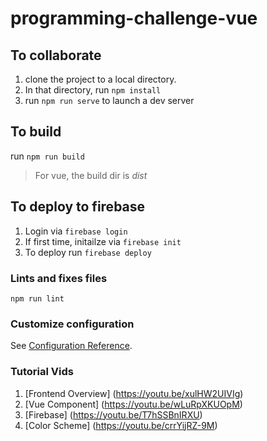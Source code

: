 # programming-challenge-vue

## To collaborate

1. clone the project to a local directory.  
2. In that directory, run `npm install`
3. run `npm run serve` to launch a dev server

## To build

run `npm run build`

> For vue, the build dir is *dist*

## To deploy to firebase
1.  Login via `firebase login`
2. If first time, initailze via `firebase init`
3. To deploy run `firebase deploy`

### Lints and fixes files
```
npm run lint
```

### Customize configuration
See [Configuration Reference](https://cli.vuejs.org/config/).

### Tutorial Vids

1. [Frontend Overview] (https://youtu.be/xulHW2UIVIg)
2. [Vue Component] (https://youtu.be/wLuRpXKUOpM)
3. [Firebase] (https://youtu.be/T7hSSBnIRXU)
4. [Color Scheme] (https://youtu.be/crrYijRZ-9M)
